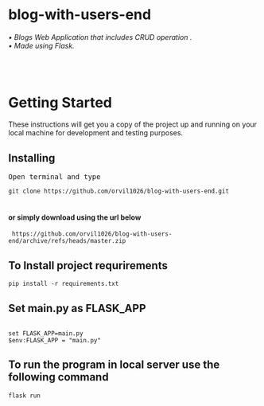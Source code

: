 # blog-with-users-end

<h6>• Blogs Web Application that includes CRUD operation .<br>
• Made using Flask.<br>
</h6><br>

<h1>Getting Started</h1>
<p>These instructions will get you a copy of the project up and running on your local machine for development and testing purposes.</p>



<h2>Installing</h2>
<pre>Open terminal and type</pre>
<code>git clone https://github.com/orvil1026/blog-with-users-end.git </code><br><br>

<h4>or simply download using the url below</h4>
<code> https://github.com/orvil1026/blog-with-users-end/archive/refs/heads/master.zip </code><br>


<h2>To Install project requrirements </h2>
<code>pip install -r requirements.txt</code>
<br>

<h2>Set main.py as FLASK_APP </h2>

<code>
set FLASK_APP=main.py</code>
<br>
<code>$env:FLASK_APP = "main.py"
</code>

<h2> To run the program in local server use the following command </h2>
<code>flask run</code>





